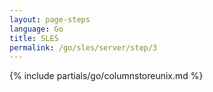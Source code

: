 ```yaml
---
layout: page-steps
language: Go
title: SLES
permalink: /go/sles/server/step/3
---
```


{% include partials/go/columnstoreunix.md %}
